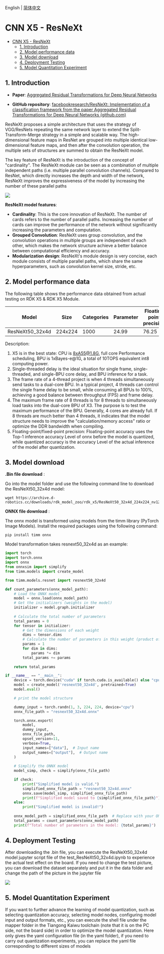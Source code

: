 English | [简体中文](./README_cn.md)

# CNN X5 - ResNeXt

- [CNN X5 - ResNeXt](#cnn-x5---resnext)
  - [1. Introduction](#1-introduction)
  - [2. Model performance data](#2-model-performance-data)
  - [3. Model download](#3-model-download)
  - [4. Deployment Testing](#4-deployment-testing)
  - [5. Model Quantitation Experiment](#5-model-quantitation-experiment)

## 1. Introduction

- **Paper**: [Aggregated Residual Transformations for Deep Neural Networks](https://arxiv.org/abs/1611.05431)

- **GitHub repository**: [facebookresearch/ResNeXt: Implementation of a classification framework from the paper Aggregated Residual Transformations for Deep Neural Networks (github.com)](https://github.com/facebookresearch/ResNeXt)

ResNeXt proposes a simple architecture that uses the strategy of VGG/ResNets repeating the same network layer to extend the Split-Transform-Merge strategy in a simple and scalable way. The high-dimensional feature maps in ResNet are grouped into multiple identical low-dimensional feature maps, and then after the convolution operation, the multiple sets of structures are summed to obtain the ResNeXt model.

The key feature of ResNeXt is the introduction of the concept of "cardinality". The ResNeXt module can be seen as a combination of multiple independent paths (i.e. multiple parallel convolution channels). Compared to ResNet, which directly increases the depth and width of the network, ResNeXt improves the expressiveness of the model by increasing the number of these parallel paths

![](./data/ResNet&ResNeXt.png)

**ResNeXt model features**:

- **Cardinality**: This is the core innovation of ResNeXt. The number of cards refers to the number of parallel paths. Increasing the number of cards can improve the performance of the network without significantly increasing the parameters and computation.
- **Grouped Convolution**: ResNeXt uses group convolution, and the convolution operations in multiple groups are independent of each other, which makes the network structure achieve a better balance between computational efficiency and accuracy.
- **Modularization design**: ResNeXt's module design is very concise, each module consists of multiple parallel paths, which share the same hyperparameters, such as convolution kernel size, stride, etc.


## 2. Model performance data

The following table shows the performance data obtained from actual testing on RDK X5 & RDK X5 Module. 

| Model       | Size    | Categories | Parameter | Floating point precision | Quantization accuracy | Latency/throughput (single-threaded) | Latency/throughput (multi-threaded) | Frame rate(FPS) |
| ----------- | ------- | ---------- | --------- | ------------------------ | --------------------- | ------------------------------------ | ----------------------------------- | --------------- |
| ResNeXt50_32x4d  | 224x224 | 1000 | 24.99  | 76.25 | 76.00 | 5.89   | 20.90       | 189.61 |

Description:
1. X5 is in the best state: CPU is 8xA55@1.8G, full core Performance scheduling, BPU is 1xBayes-e@1G, a total of 10TOPS equivalent int8 computing power.
2. Single-threaded delay is the ideal situation for single frame, single-threaded, and single-BPU core delay, and BPU inference for a task.
3. The frame rate of a 4-thread project is when 4 threads simultaneously send tasks to a dual-core BPU. In a typical project, 4 threads can control the single frame delay to be small, while consuming all BPUs to 100%, achieving a good balance between throughput (FPS) and frame delay.
4. The maximum frame rate of 8 threads is for 8 threads to simultaneously load tasks into the dual-core BPU of X3. The purpose is to test the maximum performance of the BPU. Generally, 4 cores are already full. If 8 threads are much better than 4 threads, it indicates that the model structure needs to improve the "calculation/memory access" ratio or optimize the DDR bandwidth when compiling.
5. Floating-point/fixed-point precision: Floating-point accuracy uses the Top-1 inference accuracy Level of onnx before the model is quantized, while quantized accuracy is the accuracy Level of the actual inference of the model after quantization.


## 3. Model download

**.Bin file download** :

Go into the model folder and use the following command line to download the ResNeXt50_32x4d model:

```shell
wget https://archive.d-robotics.cc/downloads/rdk_model_zoo/rdk_x5/ResNeXt50_32x4d_224x224_nv12.bin
```

**ONNX file download** :

The onnx model is transformed using models from the timm library (PyTorch Image Models). Install the required packages using the following command:

```shell
pip install timm onnx
```

Model transformation takes resnext50_32x4d as an example:

```Python
import torch
import torch.onnx
import onnx
from onnxsim import simplify
from timm.models import create_model

from timm.models.resnet import resnext50_32x4d

def count_parameters(onnx_model_path):
    # Load the ONNX model
    model = onnx.load(onnx_model_path)
    # Get the initializers (weights in the model)
    initializer = model.graph.initializer
    
    # Calculate the total number of parameters
    total_params = 0
    for tensor in initializer:
        # Get the dimensions of each weight
        dims = tensor.dims
        # Calculate the number of parameters in this weight (product of all dimensions)
        params = 1
        for dim in dims:
            params *= dim
        total_params += params
    
    return total_params

if __name__ == "__main__":
    device = torch.device("cuda" if torch.cuda.is_available() else "cpu")
    model = create_model('resnext50_32x4d', pretrained=True)
    model.eval()

    # print the model structure

    dummy_input = torch.randn(1, 3, 224, 224, device="cpu")
    onnx_file_path = "resnext50_32x4d.onnx"

    torch.onnx.export(
        model,
        dummy_input,
        onnx_file_path,
        opset_version=11,
        verbose=True,
        input_names=["data"],  # Input name
        output_names=["output"],  # Output name
    )
    
    # Simplify the ONNX model
    model_simp, check = simplify(onnx_file_path)

    if check:
        print("Simplified model is valid.")
        simplified_onnx_file_path = "resnext50_32x4d.onnx"
        onnx.save(model_simp, simplified_onnx_file_path)
        print(f"Simplified model saved to {simplified_onnx_file_path}")
    else:
        print("Simplified model is invalid!")
        
    onnx_model_path = simplified_onnx_file_path  # Replace with your ONNX model path
    total_params = count_parameters(onnx_model_path)
    print(f"Total number of parameters in the model: {total_params}")
```

## 4. Deployment Testing

After downloading the .bin file, you can execute the ResNeXt50_32x4d model jupyter script file of the test_ResNeXt50_32x4d.ipynb to experience the actual test effect on the board. If you need to change the test picture, you can download the dataset separately and put it in the data folder and change the path of the picture in the jupyter file

![](./data/inference.png)

## 5. Model Quantitation Experiment

If you want to further advance the learning of model quantization, such as selecting quantization accuracy, selecting model nodes, configuring model input and output formats, etc., you can execute the shell file under the mapper folder in the Tiangong Kaiwu toolchain (note that it is on the PC side, not the board side) in order to optimize the model quantization. Here only gives the yaml configuration file (in the yaml folder), if you need to carry out quantization experiments, you can replace the yaml file corresponding to different sizes of models